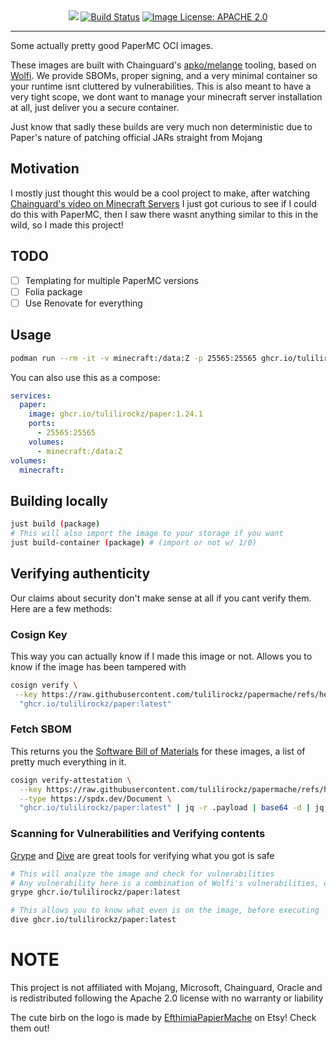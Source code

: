 <div align="center">
    <picture>
        <source srcset="https://github.com/user-attachments/assets/5b655bcb-f529-4580-ad43-607b11cf5a1b" media="(prefers-color-scheme: dark)">
        <img src="https://github.com/user-attachments/assets/fd7a35df-5ac9-4605-8f0c-5ad565f5f5bf">
    </picture>
    <a href="https://github.com/tulilirockz/papermache/actions/workflows/paper-image.yml"><img src="https://github.com/tulilirockz/papermache/actions/workflows/paper-image.yml/badge.svg" alt="Build Status" /></a>
    <a href="https://github.com/tulilirockz/papermache/main/LICENSE.md"><img src="https://img.shields.io/github/license/atomic-studio-org/Atomic-Studio?style=plastic&style=social" alt="Image License: APACHE 2.0"/></a>
</div>
<hr/>

Some actually pretty good PaperMC OCI images.

These images are built with Chainguard's
[apko/melange](https://edu.chainguard.dev/open-source/build-tools/melange/getting-started-with-melange/)
tooling, based on [Wolfi](https://github.com/wolfi-dev). We provide SBOMs,
proper signing, and a very minimal container so your runtime isnt cluttered by
vulnerabilities. This is also meant to have a very tight scope, we dont want to
manage your minecraft server installation at all, just deliver you a secure container.

Just know that sadly these builds are very much non deterministic due to
Paper's nature of patching official JARs straight from Mojang

## Motivation

I mostly just thought this would be a cool project to make, after watching
[Chainguard's video on Minecraft Servers](https://www.youtube.com/watch?v=q6I0JC3h06U)
I just got curious to see if I could do this with PaperMC, then I saw there wasnt
anything similar to this in the wild, so I made this project!

## TODO
- [ ] Templating for multiple PaperMC versions
- [ ] Folia package
- [ ] Use Renovate for everything

## Usage

```bash
podman run --rm -it -v minecraft:/data:Z -p 25565:25565 ghcr.io/tulilirockz/paper:latest
```

You can also use this as a compose:
```yaml
services:
  paper:
    image: ghcr.io/tulilirockz/paper:1.24.1
    ports:
      - 25565:25565
    volumes:
      - minecraft:/data:Z
volumes:
  minecraft:
```

## Building locally

```bash
just build (package)
# This will also import the image to your storage if you want
just build-container (package) # (import or not w/ 1/0)
```

## Verifying authenticity

Our claims about security don't make sense at all if you cant verify them.
Here are a few methods:

### Cosign Key

This way you can actually know if I made this image or not.
Allows you to know if the image has been tampered with

```bash
cosign verify \
 --key https://raw.githubusercontent.com/tulilirockz/papermache/refs/heads/main/cosign.pub \
  "ghcr.io/tulilirockz/paper:latest"
```

### Fetch SBOM

This returns you the [Software Bill of Materials](https://www.cisa.gov/sbom)
for these images, a list of pretty much everything in it.

```bash
cosign verify-attestation \
  --key https://raw.githubusercontent.com/tulilirockz/papermache/refs/heads/main/cosign.pub \
  --type https://spdx.dev/Document \
  "ghcr.io/tulilirockz/paper:latest" | jq -r .payload | base64 -d | jq .predicate > ./paper-sbom.yaml
```

### Scanning for Vulnerabilities and Verifying contents

[Grype](https://github.com/anchore/grype) and [Dive](https://github.com/wagoodman/dive)
are great tools for verifying what you got is safe

```bash
# This will analyze the image and check for vulnerabilities
# Any vulnerability here is a combination of Wolfi's vulnerabilities, openJDKs, and PaperMCs
grype ghcr.io/tulilirockz/paper:latest

# This allows you to know what even is on the image, before executing
dive ghcr.io/tulilirockz/paper:latest
```

# NOTE

This project is not affiliated with Mojang, Microsoft, Chainguard, Oracle and
is redistributed following the Apache 2.0 license with no warranty or liability

The cute birb on the logo is made by
[EfthimiaPapierMache](https://www.etsy.com/shop/EfthimiaPapierMache) on Etsy!
Check them out!
